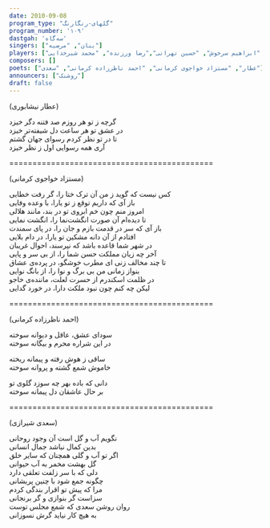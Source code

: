 ```yaml
---  
date: 2010-09-08  
program_type: "گلهای-رنگارنگ"  
program_number: '۱۰۹'  
dastgah: 'سه‌گاه'
singers: ["بنان", "مرضیه"]  
players: ["ابوالحسن صبا", "مرتضی محجوبی", "علی تجویدی", "ابراهیم سرخوش", "حسین تهرانی","رضا ورزنده", "محمد شیرخدایی"]  
composers: []  
poets: ["عطار", "مستزاد خواجوی کرمانی", "احمد ناظرزاده کرمانی", "سعدی"]  
announcers: ["روشنک"]  
draft: false  
---  
```


(عطار نیشابوری)  

گرچه ز تو هر روزم صد فتنه دگر خیزد  
در عشق تو هر ساعت دل شیفته‌تر خیزد  
تا در تو نظر کردم رسوای جهان گشتم  
آری همه رسوایی اول ز نظر خیزد  

============================================  

(مستزاد خواجوی کرمانی)  

کس نیست که گوید ز من آن ترک ختا را، گر رفت خطایی  
باز آی که داریم توقع ز تو یارا، با وعده وفایی  
امروز منم چون خم ابروی تو در بند، مانند هلالی  
تا دیده‌ام آن صورت انگشت‌نما را، انگشت نمایی  
باز آی که سر در قدمت بازم و جان را، در پای سمندت  
افتادم از آن دانه‌ مشکین تو یارا، در دام بلایی  
در شهر شما قاعده باشد که نپرسند، احوال غریبان  
آخر چه زیان مملکت حسن شما را، از بی سر و پایی  
تا چند مخالف زنی ای مطرب خوشگو، در پرده‌ی عشاق  
بنواز زمانی من بی برگ و نوا را، از بانگ نوایی  
در ظلمت اسکندرم از حسرت لعلت، ماننده‌ی خاجو  
لیکن چه کنم چون نبود ملکت دارا، در خورد گدایی  

============================================  

(احمد ناظرزاده کرمانی)  

سودای عشق، عاقل و ديوانه سوخته  
در این شراره محرم و بیگانه سوخته‌  

ساقی ز هوش رفته و پیمانه ریخته  
خاموش شمع گشته و پروانه سوخته  

دانی که باده بهر چه سوزد گلوی تو  
بر حال عاشقان دل پیمانه سوخته  

============================================  

(سعدی شیرازی)  

نگویم آب و گل است آن وجود روحانی  
بدین کمال نباشد جمال انسانی  
اگر تو آب و گلی همچنان که سایر خلق  
گل بهشت مخمر به آب حیوانی  
دلی که با سر زلفت تعلقی دارد  
چگونه جمع شود با چنین پریشانی  
مرا که پیش تو اقرار بندگی کردم  
سزاست گر بنوازی و گر برنجانی  
روان روشن سعدی که شمع مجلس توست  
به هیچ کار نیاید گرش نسوزانی  
